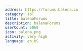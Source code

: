```yaml
---
address: https://forums.balena.io
category: IoT
title: balenaForums
description: balenaForums
userCount: 5060
icon: balena.png
activity: very high
language: en_US
---
```


